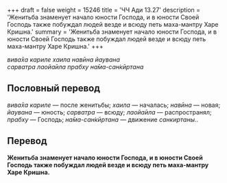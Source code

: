 +++
draft = false
weight = 15246
title = 'ЧЧ Ади 13.27'
description = 'Женитьба знаменует начало юности Господа, и в юности Своей Господь также побуждал людей везде и всюду петь маха-мантру Харе Кришна.'
summary = 'Женитьба знаменует начало юности Господа, и в юности Своей Господь также побуждал людей везде и всюду петь маха-мантру Харе Кришна.'
+++

_вива̄ха кариле хаила навӣна йаувана  
сарватра лаойа̄ила прабху на̄ма-сан̇кӣртана_

## Пословный перевод

_вива̄ха_ _кариле_ — после женитьбы; _хаила_ — началась; _навӣна_ — новая; _йаувана_ — юность; _сарватра_ — всюду; _лаойа̄ила_ — распространял; _прабху_ — Господь; _на̄ма_\-_сан̇кӣртана_ — движение _санкиртаны._.

## Перевод

**Женитьба знаменует начало юности Господа, и в юности Своей Господь также побуждал людей везде и всюду петь маха-мантру Харе Кришна.**
